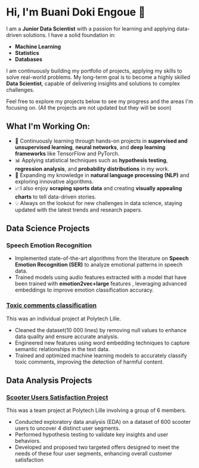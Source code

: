 # Hi, I'm Buani Doki Engoue 👋

I am a **Junior Data Scientist** with a passion for learning and applying data-driven solutions. I have a solid foundation in:
- **Machine Learning**
- **Statistics**
- **Databases**

I am continuously building my portfolio of projects, applying my skills to solve real-world problems. My long-term goal is to become a highly skilled **Data Scientist**, capable of delivering insights and solutions to complex challenges.

Feel free to explore my projects below to see my progress and the areas I'm focusing on. (All the projects are not updated but they will be soon)

## What I'm Working On:

- 🧠 Continuously learning through hands-on projects in **supervised and unsupervised learning**, **neural networks**, and **deep learning frameworks** like TensorFlow and PyTorch.
- 📊 Applying statistical techniques such as **hypothesis testing**, **regression analysis**, and **probability distributions** in my work.
- 🤖 Expanding my knowledge in **natural language processing (NLP)** and exploring innovative algorithms.
- 📈I also enjoy **scraping sports data** and creating **visually appealing charts** to tell data-driven stories.
- 💡 Always on the lookout for new challenges in data science, staying updated with the latest trends and research papers.


## Data Science Projects


### Speech Emotion Recognition


- Implemented state-of-the-art algorithms from the literature on **Speech Emotion Recognition (SER)** to analyze emotional patterns in speech data.
- Trained models using audio features extracted with a model that have been trained with **emotion2vec+large** features , leveraging advanced embeddings to improve emotion classification accuracy.

### [Toxic comments classification](https://github.com/buanide/comments_classification)

This was an individual project at Polytech Lille.

- Cleaned the dataset(10 000 lines) by removing null values to enhance data quality and ensure accurate analysis.
- Engineered new features using word embedding techniques to capture semantic relationships in the text data.
- Trained and optimized machine learning models to accurately classify toxic comments, improving the detection of harmful content.

## Data Analysis Projects

### [Scooter Users Satisfaction Project](https://github.com/buanide/Scooter-user-satisfaction)

This was a team project at Polytech Lille involving a group of 6 members.

- Conducted exploratory data analysis (EDA) on a dataset of 600 scooter users to uncover 4 distinct user segments.
- Performed hypothesis testing to validate key insights and user behaviors.
- Developed and proposed two targeted offers designed to meet the needs of these four user segments, enhancing overall customer satisfaction




  
